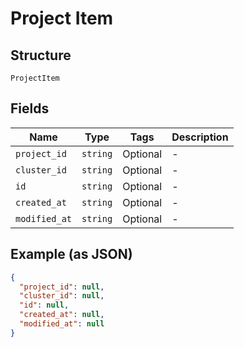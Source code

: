 
# Project Item

## Structure

`ProjectItem`

## Fields

| Name | Type | Tags | Description |
|  --- | --- | --- | --- |
| `project_id` | `string` | Optional | - |
| `cluster_id` | `string` | Optional | - |
| `id` | `string` | Optional | - |
| `created_at` | `string` | Optional | - |
| `modified_at` | `string` | Optional | - |

## Example (as JSON)

```json
{
  "project_id": null,
  "cluster_id": null,
  "id": null,
  "created_at": null,
  "modified_at": null
}
```

